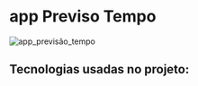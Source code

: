# app Previso Tempo
![app_previsão_tempo](https://github.com/Patrickcder/app_previs-o_tempo/assets/98431984/8914be1d-34a4-433f-ae8a-efaf233d3e78)

## Tecnologias usadas no projeto:
